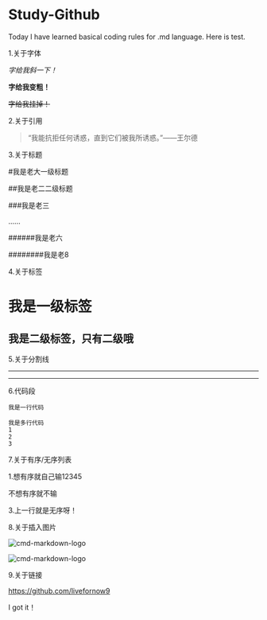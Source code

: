 # Study-Github

Today I have learned basical coding rules for .md language.
Here is test.

1.关于字体

*字给我斜一下！*

**字给我变粗！**

~~字给我挂掉！~~


2.关于引用

> “我能抗拒任何诱惑，直到它们被我所诱惑。”——王尔德


3.关于标题

#我是老大一级标题

##我是老二二级标题

###我是老三

......

######我是老六

########我是老8


4.关于标签

我是一级标签
===

我是二级标签，只有二级哦
---


5.关于分割线
***
---

6.代码段

`我是一行代码
`


```
我是多行代码
1
2
3
```


7.关于有序/无序列表

1.想有序就自己输12345

不想有序就不输

3.上一行就是无序呀！


8.关于插入图片

![cmd-markdown-logo](https://www.zybuluo.com/static/img/logo.png)

![cmd-markdown-logo](链接🔗)


9.关于链接

https://github.com/livefornow9


I got it！


